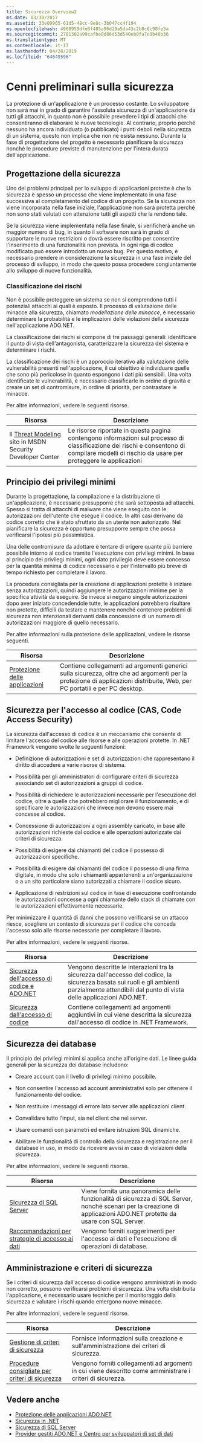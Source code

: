 ```yaml
---
title: Sicurezza Overview2
ms.date: 03/30/2017
ms.assetid: 33e09965-61d5-48cc-9e8c-3b047cc4f194
ms.openlocfilehash: 4960959dfe6f485a96d29a5da43c2b8c6c98fe3a
ms.sourcegitcommit: 2701302a99cafbe0d86d53d540eb0fa7e9b46b36
ms.translationtype: MT
ms.contentlocale: it-IT
ms.lasthandoff: 04/28/2019
ms.locfileid: "64649596"
---
```

# <a name="security-overview"></a>Cenni preliminari sulla sicurezza
La protezione di un'applicazione è un processo costante. Lo sviluppatore non sarà mai in grado di garantire l'assoluta sicurezza di un'applicazione da tutti gli attacchi, in quanto non è possibile prevedere i tipi di attacchi che consentiranno di elaborare le nuove tecnologie. Al contrario, proprio perché nessuno ha ancora individuato (o pubblicato) i punti deboli nella sicurezza di un sistema, questo non implica che non ne esista nessuno. Durante la fase di progettazione del progetto è necessario pianificare la sicurezza nonché le procedure previste di manutenzione per l'intera durata dell'applicazione.  
  
## <a name="design-for-security"></a>Progettazione della sicurezza  
 Uno dei problemi principali per lo sviluppo di applicazioni protette è che la sicurezza è spesso un processo che viene implementato in una fase successiva al completamento del codice di un progetto. Se la sicurezza non viene incorporata nella fase iniziale, l'applicazione non sarà protetta perché non sono stati valutati con attenzione tutti gli aspetti che la rendono tale.  
  
 Se la sicurezza viene implementata nella fase finale, si verificherà anche un maggior numero di bug, in quanto il software non sarà in grado di supportare le nuove restrizioni o dovrà essere riscritto per consentire l'inserimento di una funzionalità non prevista. In ogni riga di codice modificato può essere introdotto un nuovo bug. Per questo motivo, è necessario prendere in considerazione la sicurezza in una fase iniziale del processo di sviluppo, in modo che questo possa procedere congiuntamente allo sviluppo di nuove funzionalità.  
  
### <a name="threat-modeling"></a>Classificazione dei rischi  
 Non è possibile proteggere un sistema se non si comprendono tutti i potenziali attacchi ai quali è esposto. Il processo di valutazione delle minacce alla sicurezza, chiamato *modellazione delle minacce*, è necessario determinare la probabilità e le implicazioni delle violazioni della sicurezza nell'applicazione ADO.NET.  
  
 La classificazione dei rischi si compone di tre passaggi generali: identificare il punto di vista dell'antagonista, caratterizzare la sicurezza del sistema e determinare i rischi.  
  
 La classificazione dei rischi è un approccio iterativo alla valutazione delle vulnerabilità presenti nell'applicazione, il cui obiettivo è individuare quelle che sono più pericolose in quanto espongono i dati più sensibili. Una volta identificate le vulnerabilità, è necessario classificarle in ordine di gravità e creare un set di contromisure, in ordine di priorità, per contrastare le minacce.  
  
 Per altre informazioni, vedere le seguenti risorse.  
  
|Risorsa|Descrizione|  
|--------------|-----------------|  
|Il [Threat Modeling](https://go.microsoft.com/fwlink/?LinkId=98353) sito in MSDN Security Developer Center|Le risorse riportate in questa pagina contengono informazioni sul processo di classificazione dei rischi e consentono di compilare modelli di rischio da usare per proteggere le applicazioni|  
  
## <a name="the-principle-of-least-privilege"></a>Principio dei privilegi minimi  
 Durante la progettazione, la compilazione e la distribuzione di un'applicazione, è necessario presupporre che sarà sottoposta ad attacchi. Spesso si tratta di attacchi di malware che viene eseguito con le autorizzazioni dell'utente che esegue il codice. In altri casi derivano da codice corretto che è stato sfruttato da un utente non autorizzato. Nel pianificare la sicurezza è opportuno presupporre sempre che possa verificarsi l'ipotesi più pessimistica.  
  
 Una delle contromisure da adottare è tentare di erigere quante più barriere possibile intorno al codice tramite l'esecuzione con privilegi minimi. In base al principio dei privilegi minimi, ogni dato privilegio deve essere concesso per la quantità minima di codice necessario e per l'intervallo più breve di tempo richiesto per completare il lavoro.  
  
 La procedura consigliata per la creazione di applicazioni protette è iniziare senza autorizzazioni, quindi aggiungere le autorizzazioni minime per la specifica attività da eseguire. Se invece si negano singole autorizzazioni dopo aver iniziato concedendole tutte, le applicazioni potrebbero risultare non protette, difficili da testare e mantenere nonché contenere problemi di sicurezza non intenzionali derivanti dalla concessione di un numero di autorizzazioni maggiore di quello necessario.  
  
 Per altre informazioni sulla protezione delle applicazioni, vedere le risorse seguenti.  
  
|Risorsa|Descrizione|  
|--------------|-----------------|  
|[Protezione delle applicazioni](/visualstudio/ide/securing-applications)|Contiene collegamenti ad argomenti generici sulla sicurezza, oltre che ad argomenti per la protezione di applicazioni distribuite, Web, per PC portatili e per PC desktop.|  
  
## <a name="code-access-security-cas"></a>Sicurezza per l'accesso al codice (CAS, Code Access Security)  
 La sicurezza dall'accesso di codice è un meccanismo che consente di limitare l'accesso del codice alle risorse e alle operazioni protette. In .NET Framework vengono svolte le seguenti funzioni:  
  
- Definizione di autorizzazioni e set di autorizzazioni che rappresentano il diritto di accedere a varie risorse di sistema.  
  
- Possibilità per gli amministratori di configurare criteri di sicurezza associando set di autorizzazioni a gruppi di codice.  
  
- Possibilità di richiedere le autorizzazioni necessarie per l'esecuzione del codice, oltre a quelle che potrebbero migliorare il funzionamento, e di specificare le autorizzazioni che invece non devono essere mai concesse al codice.  
  
- Concessione di autorizzazioni a ogni assembly caricato, in base alle autorizzazioni richieste dal codice e alle operazioni autorizzate dai criteri di sicurezza.  
  
- Possibilità di esigere dai chiamanti del codice il possesso di autorizzazioni specifiche.  
  
- Possibilità di esigere dai chiamanti del codice il possesso di una firma digitale, in modo che solo i chiamanti appartenenti a un'organizzazione o a un sito particolare siano autorizzati a chiamare il codice sicuro.  
  
- Applicazione di restrizioni sul codice in fase di esecuzione confrontando le autorizzazioni concesse a ogni chiamante dello stack di chiamate con le autorizzazioni effettivamente necessarie.  
  
 Per minimizzare il quantità di danni che possono verificarsi se un attacco riesce, scegliere un contesto di sicurezza per il codice che conceda l'accesso solo alle risorse necessarie per completare il lavoro.  
  
 Per altre informazioni, vedere le seguenti risorse.  
  
|Risorsa|Descrizione|  
|--------------|-----------------|  
|[Sicurezza dell'accesso di codice e ADO.NET](../../../../docs/framework/data/adonet/code-access-security.md)|Vengono descritte le interazioni tra la sicurezza dall'accesso del codice, la sicurezza basata sui ruoli e gli ambienti parzialmente attendibili dal punto di vista delle applicazioni ADO.NET.|  
|[Sicurezza dall'accesso di codice](../../../../docs/framework/misc/code-access-security.md)|Contiene collegamenti ad argomenti aggiuntivi in cui viene descritta la sicurezza dall'accesso di codice in .NET Framework.|  
  
## <a name="database-security"></a>Sicurezza dei database  
 Il principio dei privilegi minimi si applica anche all'origine dati. Le linee guida generali per la sicurezza dei database includono:  
  
- Creare account con il livello di privilegi minimo possibile.  
  
- Non consentire l'accesso ad account amministrativi solo per ottenere il funzionamento del codice.  
  
- Non restituire i messaggi di errore lato server alle applicazioni client.  
  
- Convalidare tutto l'input, sia nel client che nel server.  
  
- Usare comandi con parametri ed evitare istruzioni SQL dinamiche.  
  
- Abilitare le funzionalità di controllo della sicurezza e registrazione per il database in uso, in modo da ricevere avvisi in caso di violazioni della sicurezza.  
  
 Per altre informazioni, vedere le seguenti risorse.  
  
|Risorsa|Descrizione|  
|--------------|-----------------|  
|[Sicurezza di SQL Server](../../../../docs/framework/data/adonet/sql/sql-server-security.md)|Viene fornita una panoramica delle funzionalità di sicurezza di SQL Server, nonché scenari per la creazione di applicazioni ADO.NET protette da usare con SQL Server.|  
|[Raccomandazioni per strategie di accesso ai dati](https://docs.microsoft.com/previous-versions/visualstudio/visual-studio-2008/8fxztkff(v=vs.90))|Vengono forniti suggerimenti per l'accesso ai dati e l'esecuzione di operazioni di database.|  
  
## <a name="security-policy-and-administration"></a>Amministrazione e criteri di sicurezza  
 Se i criteri di sicurezza dall'accesso di codice vengono amministrati in modo non corretto, possono verificarsi problemi di sicurezza. Una volta distribuita l'applicazione, è necessario usare tecniche per il monitoraggio della sicurezza e valutare i rischi quando emergono nuove minacce.  
  
 Per altre informazioni, vedere le seguenti risorse.  
  
|Risorsa|Descrizione|  
|--------------|-----------------|  
|[Gestione di criteri di sicurezza](https://docs.microsoft.com/previous-versions/dotnet/netframework-4.0/c1k0eed6(v=vs.100))|Fornisce informazioni sulla creazione e sull'amministrazione dei criteri di sicurezza.|  
|[Procedure consigliate per criteri di sicurezza](https://docs.microsoft.com/previous-versions/dotnet/netframework-4.0/sa4se9bc(v=vs.100))|Vengono forniti collegamenti ad argomenti in cui viene descritto come amministrare i criteri di sicurezza.|  
  
## <a name="see-also"></a>Vedere anche

- [Protezione delle applicazioni ADO.NET](../../../../docs/framework/data/adonet/securing-ado-net-applications.md)
- [Sicurezza in .NET](../../../standard/security/index.md)
- [Sicurezza di SQL Server](../../../../docs/framework/data/adonet/sql/sql-server-security.md)
- [Provider gestiti ADO.NET e Centro per sviluppatori di set di dati](https://go.microsoft.com/fwlink/?LinkId=217917)
